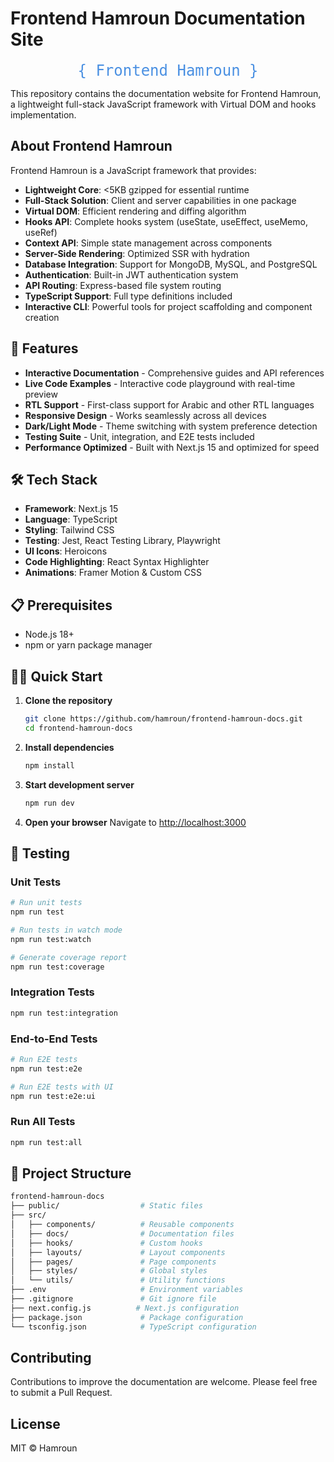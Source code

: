 # Frontend Hamroun Documentation Site





<p align="center">
  <code style="font-size: 24px; color: #4A90E2; background-color: transparent">{ Frontend Hamroun }</code>
</p>

This repository contains the documentation website for Frontend Hamroun, a lightweight full-stack JavaScript framework with Virtual DOM and hooks implementation.

## About Frontend Hamroun

Frontend Hamroun is a JavaScript framework that provides:

- **Lightweight Core**: <5KB gzipped for essential runtime
- **Full-Stack Solution**: Client and server capabilities in one package
- **Virtual DOM**: Efficient rendering and diffing algorithm
- **Hooks API**: Complete hooks system (useState, useEffect, useMemo, useRef)
- **Context API**: Simple state management across components
- **Server-Side Rendering**: Optimized SSR with hydration
- **Database Integration**: Support for MongoDB, MySQL, and PostgreSQL
- **Authentication**: Built-in JWT authentication system
- **API Routing**: Express-based file system routing
- **TypeScript Support**: Full type definitions included
- **Interactive CLI**: Powerful tools for project scaffolding and component creation





## 🚀 Features

- **Interactive Documentation** - Comprehensive guides and API references
- **Live Code Examples** - Interactive code playground with real-time preview
- **RTL Support** - First-class support for Arabic and other RTL languages
- **Responsive Design** - Works seamlessly across all devices
- **Dark/Light Mode** - Theme switching with system preference detection
- **Testing Suite** - Unit, integration, and E2E tests included
- **Performance Optimized** - Built with Next.js 15 and optimized for speed

## 🛠️ Tech Stack

- **Framework**: Next.js 15
- **Language**: TypeScript
- **Styling**: Tailwind CSS
- **Testing**: Jest, React Testing Library, Playwright
- **UI Icons**: Heroicons
- **Code Highlighting**: React Syntax Highlighter
- **Animations**: Framer Motion & Custom CSS

## 📋 Prerequisites

- Node.js 18+ 
- npm or yarn package manager

## 🏃‍♂️ Quick Start

1. **Clone the repository**
   ```bash
   git clone https://github.com/hamroun/frontend-hamroun-docs.git
   cd frontend-hamroun-docs
   ```

2. **Install dependencies**
   ```bash
   npm install
   ```

3. **Start development server**
   ```bash
   npm run dev
   ```

4. **Open your browser**
   Navigate to [http://localhost:3000](http://localhost:3000)

## 🧪 Testing

### Unit Tests
```bash
# Run unit tests
npm run test

# Run tests in watch mode
npm run test:watch

# Generate coverage report
npm run test:coverage
```

### Integration Tests
```bash
npm run test:integration
```

### End-to-End Tests
```bash
# Run E2E tests
npm run test:e2e

# Run E2E tests with UI
npm run test:e2e:ui
```

### Run All Tests
```bash
npm run test:all
```

## 📁 Project Structure

```bash
frontend-hamroun-docs
├── public/                  # Static files
├── src/
│   ├── components/          # Reusable components
│   ├── docs/                # Documentation files
│   ├── hooks/               # Custom hooks
│   ├── layouts/             # Layout components
│   ├── pages/               # Page components
│   ├── styles/              # Global styles
│   └── utils/               # Utility functions
├── .env                     # Environment variables
├── .gitignore               # Git ignore file
├── next.config.js          # Next.js configuration
├── package.json             # Package configuration
└── tsconfig.json            # TypeScript configuration
```

## Contributing

Contributions to improve the documentation are welcome. Please feel free to submit a Pull Request.

## License

MIT © Hamroun
